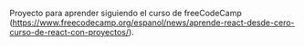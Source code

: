 Proyecto para aprender siguiendo el curso de freeCodeCamp (https://www.freecodecamp.org/espanol/news/aprende-react-desde-cero-curso-de-react-con-proyectos/).